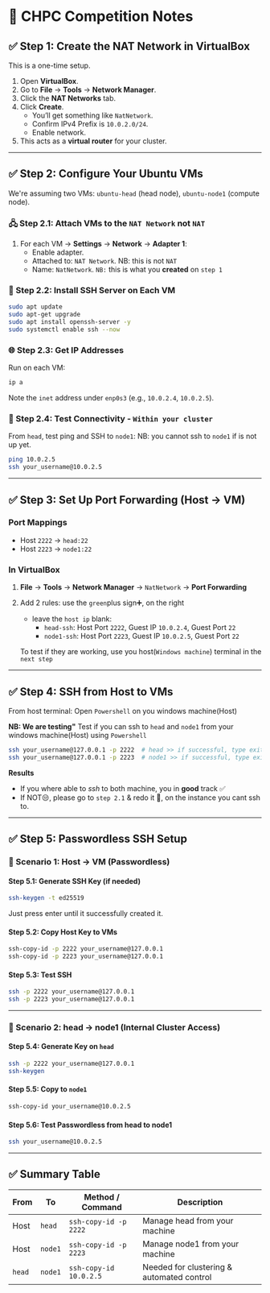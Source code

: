 
# 🧠 CHPC Competition Notes

## ✅ Step 1: Create the NAT Network in VirtualBox

This is a one-time setup.

1. Open **VirtualBox**.
2. Go to **File** → **Tools** → **Network Manager**.
3. Click the **NAT Networks** tab.
4. Click **Create**.
   - You’ll get something like `NatNetwork`.
   - Confirm IPv4 Prefix is `10.0.2.0/24`.
   - Enable network.
5. This acts as a **virtual router** for your cluster.

---

## ✅ Step 2: Configure Your Ubuntu VMs

We're assuming two VMs: `ubuntu-head` (head node), `ubuntu-node1` (compute node).

### 🖧 Step 2.1: Attach VMs to the `NAT Network` not `NAT`

1. For each VM → **Settings** → **Network** → **Adapter 1**:
   - Enable adapter.
   - Attached to: `NAT Network`. NB: this is not `NAT`
   - Name: `NatNetwork`. `NB:` this is what you **created** on `step 1`
   

### 🔐 Step 2.2: Install SSH Server on Each VM

```bash
sudo apt update
sudo apt-get upgrade
sudo apt install openssh-server -y
sudo systemctl enable ssh --now
```

### 🌐 Step 2.3: Get IP Addresses

Run on each VM:

```bash
ip a
```

Note the `inet` address under `enp0s3` (e.g., `10.0.2.4`, `10.0.2.5`).

### 📶 Step 2.4: Test Connectivity - `Within your cluster`

From `head`, test ping and SSH to `node1`:
NB: you cannot ssh to `node1` if is not up yet.

```bash
ping 10.0.2.5
ssh your_username@10.0.2.5
```

---

## ✅ Step 3: Set Up Port Forwarding (Host → VM)

### Port Mappings

- Host `2222` → `head:22`
- Host `2223` → `node1:22`

### In VirtualBox

1. **File** → **Tools** → **Network Manager** → `NatNetwork` → **Port Forwarding**
2. Add 2 rules: use the `green`plus sign➕, on the right
   - leave the `host ip` blank:
      - `head-ssh`: Host Port `2222`, Guest IP `10.0.2.4`, Guest Port `22`
      - `node1-ssh`: Host Port `2223`, Guest IP `10.0.2.5`, Guest Port `22`

   To test if they are working, use you host(`Windows machine`) terminal in the `next step`
---

## ✅ Step 4: SSH from Host to VMs

From host terminal: Open `Powershell` on you windows machine(Host)

**NB: We are testing"**
Test if you can ssh to `head` and `node1` from your windows machine(Host) using `Powershell`

```bash
ssh your_username@127.0.0.1 -p 2222  # head >> if successful, type exit
ssh your_username@127.0.0.1 -p 2223  # node1 >> if successful, type exit
```
**Results**
* If you where able to *ssh* to both machine, you in **good** track ✅ 
* If NOT😒, please go to `step 2.1` & redo it 🔁, on the instance you cant ssh to.
---

## ✅ Step 5: Passwordless SSH Setup

### 🔐 Scenario 1: Host → VM (Passwordless)

#### Step 5.1: Generate SSH Key (if needed)

```bash
ssh-keygen -t ed25519
```
Just press enter until it successfully created it.

#### Step 5.2: Copy Host Key to VMs

```bash
ssh-copy-id -p 2222 your_username@127.0.0.1
ssh-copy-id -p 2223 your_username@127.0.0.1
```

#### Step 5.3: Test SSH

```bash
ssh -p 2222 your_username@127.0.0.1
ssh -p 2223 your_username@127.0.0.1
```

---

### 🔁 Scenario 2: head → node1 (Internal Cluster Access)

#### Step 5.4: Generate Key on `head`

```bash
ssh -p 2222 your_username@127.0.0.1
ssh-keygen
```

#### Step 5.5: Copy to `node1`

```bash
ssh-copy-id your_username@10.0.2.5
```

#### Step 5.6: Test Passwordless from head to node1

```bash
ssh your_username@10.0.2.5
```

---

## ✅ Summary Table

| From       | To         | Method / Command              | Description                                                  |
|------------|------------|-------------------------------|--------------------------------------------------------------|
| Host       | `head`      | `ssh-copy-id -p 2222`         | Manage head from your machine                                 |
| Host       | `node1`      | `ssh-copy-id -p 2223`         | Manage node1 from your machine                                 |
| `head`      | `node1`      | `ssh-copy-id 10.0.2.5`        | Needed for clustering & automated control                    |
